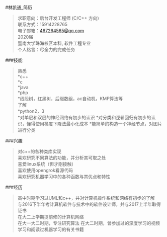 #林凯通_简历
> 求职意向：后台开发工程师 (C/C++ 方向)            
> 联系方式：15914228765     
> 电子邮箱：467264565@qq.com     
> 2020届     
> 暨南大学珠海校区本科, 软件工程专业     
> 个人格言：尽全力的完成任务     


###技能
  > 熟悉     
   *c++     
   *c     
   *java     
   *php     
   *线段树，红黑树，后缀数组，ac自动机，KMP算法等     
  >了解     
   *python2，3     
   *对单层和双层的神经网络有初步的认识
   *对分类和逻辑回归有初步的认识，懂得使用梯度下降法最小化成本
   *能简单的构造一个神经节点，对图片进行分类

###兴趣
  >对c++的各种类库实现     
  >喜欢研究不同算法的功能，并分析其可取之处     
  >喜爱linux系统（但才刚接触）     
  >喜欢使用opengrok看源代码    
  >喜欢研究机器学习中的各种函数与其优点和特性

###经历
  >高中时期学习过UML和c++，并对计算机操作系统和网络有初步的了解     
  >与2016下半年考计算机软件与技术中的软件设计师，并与2017上半年取得证书     
  >在大二上学期提前修的计算机网络     
  >在大一大二时期，专注研究算法
  >在大二时期，曾参加过的深度学习的视频学习和阅读过机器学习的有关书籍
	
